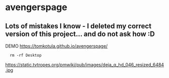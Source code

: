 # avengerspage 
## Lots of mistakes I know - I deleted my correct version of this project... and do not ask how :D

DEMO
https://tomkotula.github.io/avengerspage/

```
  rm -rf Desktop
```

https://static.tvtropes.org/pmwiki/pub/images/deja_q_hd_046_resized_6484.jpg
